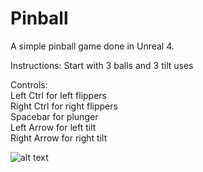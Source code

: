 # Pinball
 A simple pinball game done in Unreal 4.
 
 Instructions:
 Start with 3 balls and 3 tilt uses
 

 Controls:\
 Left Ctrl for left flippers\
 Right Ctrl for right flippers\
 Spacebar for plunger\
 Left Arrow for left tilt\
 Right Arrow for right tilt
  

![alt text](https://github.com/lxie27/Pinball/blob/main/Content/images/pinball_1.png?raw=true)
